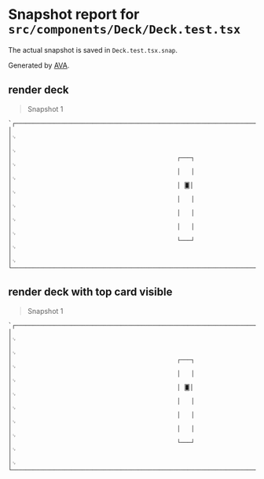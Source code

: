 # Snapshot report for `src/components/Deck/Deck.test.tsx`

The actual snapshot is saved in `Deck.test.tsx.snap`.

Generated by [AVA](https://avajs.dev).

## render deck

> Snapshot 1

    `┌──────────────────────────────────────────────────────────────────────────────────────────────────┐␊
    │                                                                                                  │␊
    │                                                                                                  │␊
    │                                               ┌───┐                                              │␊
    │                                               │   │                                              │␊
    │                                               │ 🂠│                                              │␊
    │                                               │   │                                              │␊
    │                                               │   │                                              │␊
    │                                               │   │                                              │␊
    │                                               └───┘                                              │␊
    │                                                                                                  │␊
    └──────────────────────────────────────────────────────────────────────────────────────────────────┘`

## render deck with top card visible

> Snapshot 1

    `┌──────────────────────────────────────────────────────────────────────────────────────────────────┐␊
    │                                                                                                  │␊
    │                                                                                                  │␊
    │                                               ┌───┐                                              │␊
    │                                               │   │                                              │␊
    │                                               │ 🂠│                                              │␊
    │                                               │   │                                              │␊
    │                                               │   │                                              │␊
    │                                               │   │                                              │␊
    │                                               └───┘                                              │␊
    │                                                                                                  │␊
    └──────────────────────────────────────────────────────────────────────────────────────────────────┘`
